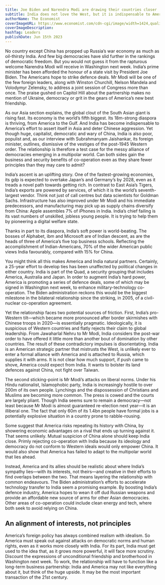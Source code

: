 ```yaml
---
title: Joe Biden and Narendra Modi are drawing their countries closer
subtitle: India does not love the West, but it is indispensable to America
authorName: The Economist
coverImageURL: https://www.economist.com/cdn-cgi/image/width=1424,quality=80,format=auto/content-assets/images/20230617_LDD010.jpg
coverImageDescription:  
hashTag: Leaders
publishDate: Jun 15th 2023
---
```


No country except China has propped up Russia’s war economy as much as oil-thirsty India. And few big democracies have slid further in the rankings of democratic freedom. But you would not guess it from the rapturous welcome Narendra Modi will receive in Washington next week. India’s prime minister has been afforded the honour of a state visit by President Joe Biden. The Americans hope to strike defence deals. Mr Modi will be one of the few foreign leaders, along with Winston Churchill, Nelson Mandela and Volodymyr Zelensky, to address a joint session of Congress more than once. The praise gushed on Capitol Hill about the partnership makes no mention of Ukraine, democracy or grit in the gears of America’s new best friendship.

As our Asia section explains, the global clout of the South Asian giant is rising fast. Its economy is the world’s fifth biggest. Its 18m-strong diaspora is thriving, from America to the Gulf. And India has become indispensable to America’s effort to assert itself in Asia and deter Chinese aggression. Yet though huge, capitalist, democratic and wary of China, India is also poor, populist and, as our interview with Subrahmanyam Jaishankar, its foreign minister, outlines, dismissive of the vestiges of the post-1945 Western order. The relationship is therefore a test case for the messy alliance of democracies emerging in a multipolar world. Can both sides gain the business and security benefits of co-operation even as they share fewer principles than they may care to admit?

India’s ascent is an uplifting story. One of the fastest-growing economies, its gdp is expected to overtake Japan’s and Germany’s by 2028, even as it treads a novel path towards getting rich. In contrast to East Asia’s Tigers, India’s exports are powered by services, of which it is the world’s seventh-largest vendor. Think not just of call centres but data scientists for Goldman Sachs. Infrastructure has also improved under Mr Modi and his immediate predecessors, and manufacturing may pick up as supply chains diversify from China: Apple assembles 7% of iPhones in India. India’s chief failing is its vast numbers of unskilled, jobless young people. It is trying to help them by pioneering a digital welfare state.

Thanks in part to its diaspora, India’s soft power is world-beating. The bosses of Alphabet, ibm and Microsoft are of Indian descent, as are the heads of three of America’s five top business schools. Reflecting the accomplishment of Indian-Americans, 70% of the wider American public views India favourably, compared with 15% for China.

You might think all this makes America and India natural partners. Certainly, a 25-year effort to develop ties has been unaffected by political changes in either country. India is part of the Quad, a security grouping that includes America, Australia and Japan. In order to augment India’s hard power, America is promoting a series of defence deals, some of which may be signed in Washington next week, to enhance military-technology co-operation. The Biden administration reckons this would be the biggest milestone in the bilateral relationship since the striking, in 2005, of a civil-nuclear co-operation agreement.

Yet the relationship faces two potential sources of friction. First, India’s pro-Western tilt—which became more pronounced after border skirmishes with Chinese troops in 2020—is essentially pragmatic. Ideologically, it is suspicious of Western countries and flatly rejects their claim to global leadership. From Jawaharlal Nehru to Mr Modi, India considers the post-war order to have offered it little more than another bout of domination by other countries. The result of these contradictory impulses is disorientating. India is an American strategic partner that mistrusts the West, is unlikely ever to enter a formal alliance with America and is attached to Russia, which supplies it with arms. It is not clear how much support, if push came to shove, America could expect from India. It wants to bolster its land defences against China, not fight over Taiwan.

The second sticking-point is Mr Modi’s attacks on liberal norms. Under his Hindu nationalist, Islamophobic party, India is increasingly hostile to over 200m of its own people. Lynchings and the dispossession of Christians and Muslims are becoming more common. The press is cowed and the courts are largely pliant. Though India seems sure to remain a democracy—not least because Mr Modi is almost guaranteed re-election next year—it is an illiberal one. The fact that only 60m of its 1.4bn people have formal jobs is a potentially explosive situation in a country prone to rabble-rousing.

Some suggest that America risks repeating its history with China, by showering economic advantages on a rival that ends up turning against it. That seems unlikely. Mutual suspicion of China alone should keep India close. Primly rejecting co-operation with India because its ideology and democracy do not conform to Western ideals would only empower China. It would also show that America has failed to adapt to the multipolar world that lies ahead.

Instead, America and its allies should be realistic about where India’s sympathy lies—with its interests, not theirs—and creative in their efforts to find overlaps between the two. That means layering the relationship with common endeavours. The Biden administration’s efforts to accelerate technology transfer to India seem a promising example. By boosting India’s defence industry, America hopes to wean it off dud Russian weapons and provide an affordable new source of arms for other Asian democracies. Other areas of co-operation could include clean energy and tech, where both seek to avoid relying on China.

## An alignment of interests, not principles
America’s foreign policy has always combined realism with idealism. So America must speak out against attacks on democratic norms and human rights, even as it works more closely with India. For its part, India must get used to the idea that, as it grows more powerful, it will face more scrutiny. Discount the expressions of unconditional friendship and brotherhood in Washington next week. To work, the relationship will have to function like a long-term business partnership: India and America may not like everything about it, but think of the huge upside. It may be the most important transaction of the 21st century.